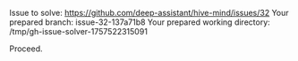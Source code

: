 Issue to solve: https://github.com/deep-assistant/hive-mind/issues/32
Your prepared branch: issue-32-137a71b8
Your prepared working directory: /tmp/gh-issue-solver-1757522315091

Proceed.